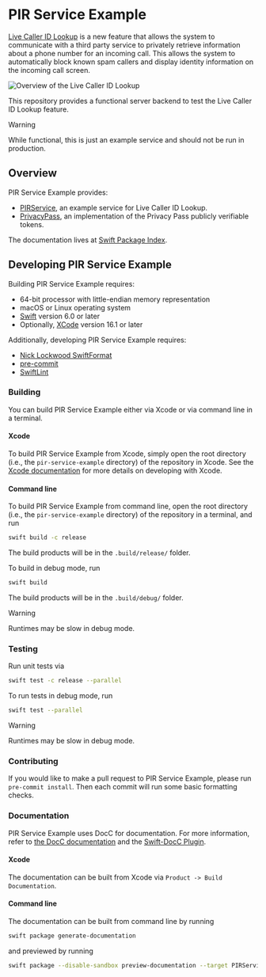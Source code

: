 # PIR Service Example

[Live Caller ID
Lookup](https://developer.apple.com/documentation/sms_and_call_reporting/getting_up-to-date_calling_and_blocking_information_for_your_app)
is a new feature that allows the system to communicate with a third party service to privately retrieve information
about a phone number for an incoming call. This allows the system to automatically block known spam
callers and display identity information on the incoming call screen.

<picture>
  <source media="(prefers-color-scheme: dark)" srcset="https://github.com/apple/pir-service-example/raw/main/Sources/PIRService/PIRService.docc/Resources/overview~dark@2x.png">
  <img alt="Overview of the Live Caller ID Lookup" src="https://github.com/apple/pir-service-example/raw/main/Sources/PIRService/PIRService.docc/Resources/overview@2x.png">
</picture>

This repository provides a functional server backend to test the Live Caller ID Lookup feature.

> [!WARNING]
> While functional, this is just an example service and should not be run in production.

## Overview
PIR Service Example provides:
* [PIRService](https://swiftpackageindex.com/apple/pir-service-example/main/documentation/pirservice), an example service for Live Caller ID Lookup.
* [PrivacyPass](https://swiftpackageindex.com/apple/pir-service-example/main/documentation/privacypass), an implementation of the Privacy Pass publicly verifiable tokens.

The documentation lives at [Swift Package Index](https://swiftpackageindex.com/apple/pir-service-example).

## Developing PIR Service Example
Building PIR Service Example requires:
* 64-bit processor with little-endian memory representation
* macOS or Linux operating system
* [Swift](https://www.swift.org/) version 6.0 or later
* Optionally, [XCode](https://developer.apple.com/xcode/) version 16.1 or later

Additionally, developing PIR Service Example requires:
* [Nick Lockwood SwiftFormat](https://github.com/nicklockwood/SwiftFormat)
* [pre-commit](https://pre-commit.com)
* [SwiftLint](https://github.com/realm/SwiftLint)

### Building
You can build PIR Service Example either via Xcode or via command line in a terminal.
#### Xcode
To build PIR Service Example from Xcode, simply open the root directory (i.e., the `pir-service-example` directory) of the repository in Xcode.
See the [Xcode documentation](https://developer.apple.com/documentation/xcode) for more details on developing with Xcode.

#### Command line
To build PIR Service Example from command line, open the root directory (i.e., the `pir-service-example` directory) of the repository in a terminal, and run
```sh
swift build -c release
```
The build products will be in the `.build/release/` folder.

To build in debug mode, run
```sh
swift build
```
The build products will be in the `.build/debug/` folder.
> [!WARNING]
> Runtimes may be slow in debug mode.

### Testing
Run unit tests via
```sh
swift test -c release --parallel
```
To run tests in debug mode, run
```sh
swift test --parallel
```
> [!WARNING]
> Runtimes may be slow in debug mode.

### Contributing
If you would like to make a pull request to PIR Service Example, please run `pre-commit install`. Then each commit will run some basic formatting checks.

### Documentation
PIR Service Example uses DocC for documentation.
For more information, refer to [the DocC documentation](https://www.swift.org/documentation/docc) and the [Swift-DocC Plugin](https://swiftlang.github.io/swift-docc-plugin/documentation/swiftdoccplugin).
#### Xcode
The documentation can be built from Xcode via `Product -> Build Documentation`.
#### Command line
The documentation can be built from command line by running
```sh
swift package generate-documentation
```
and previewed by running
```sh
swift package --disable-sandbox preview-documentation --target PIRService
```
